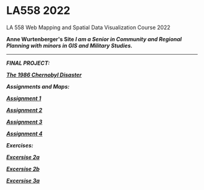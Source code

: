 # LA558 2022
LA 558 Web Mapping and Spatial Data Visualization Course 2022  

<b>Anne Wurtenberger's Site <b> 
<i>I am a Senior in Community and Regional Planning with minors in GIS and Military Studies.  <i>


-------------------------------------------------------------------------------------------
<b>FINAL PROJECT:<b>

<a href="https://acwurt.github.io/LA558_2022/web/final">The 1986 Chernobyl Disaster</a>
 
 
 <b>Assignments and Maps:<b>

<a href="https://acwurt.github.io/LA558_2022/web/A1">Assignment 1</a>
 
<a href="https://acwurt.github.io/LA558_2022/web/A2">Assignment 2</a>
 
<a href="https://acwurt.github.io/LA558_2022/web/A3">Assignment 3</a>

<a href="https://acwurt.github.io/LA558_2022/web/A4">Assignment 4</a>

 
<b>Exercises:<b>
  
<a href="https://acwurt.github.io/LA558_2022/web/ex2a">Excersise 2a</a>
 
<a href="https://acwurt.github.io/LA558_2022/web/ex2b">Excersise 2b</a>
 
<a href="https://acwurt.github.io/LA558_2022/web/ex3a">Excersise 3a</a>
